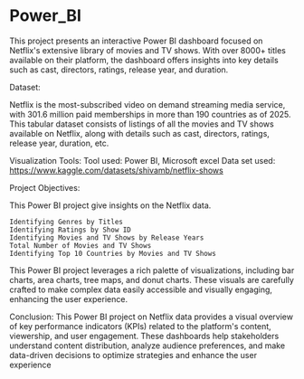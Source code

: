 # Power_BI
This project presents an interactive Power BI dashboard focused on Netflix's extensive library of movies and TV shows. With over 8000+ titles available on their platform, the dashboard offers insights into key details such as cast, directors, ratings, release year, and duration. 

Dataset:

Netflix is the most-subscribed video on demand streaming media service, with 301.6 million paid memberships in more than 190 countries as of 2025. This tabular dataset consists of listings of all the movies and TV shows available on Netflix, along with details such as cast, directors, ratings, release year, duration, etc.

Visualization Tools:
    Tool used: Power BI, Microsoft excel
    Data set used: https://www.kaggle.com/datasets/shivamb/netflix-shows

Project Objectives:

This Power BI project give insights on the Netflix data.

    Identifying Genres by Titles
    Identifying Ratings by Show ID
    Identifying Movies and TV Shows by Release Years
    Total Number of Movies and TV Shows
    Identifying Top 10 Countries by Movies and TV Shows

This Power BI project leverages a rich palette of visualizations, including bar charts, area charts, tree maps, and donut charts. These visuals are carefully crafted to make complex data easily accessible and visually engaging, enhancing the user experience.

Conclusion:
This Power BI project on Netflix data provides a visual overview of key performance indicators (KPIs) related to the platform's content, viewership, and user engagement. These dashboards help stakeholders understand content distribution, analyze audience preferences, and make data-driven decisions to optimize strategies and enhance the user experience
